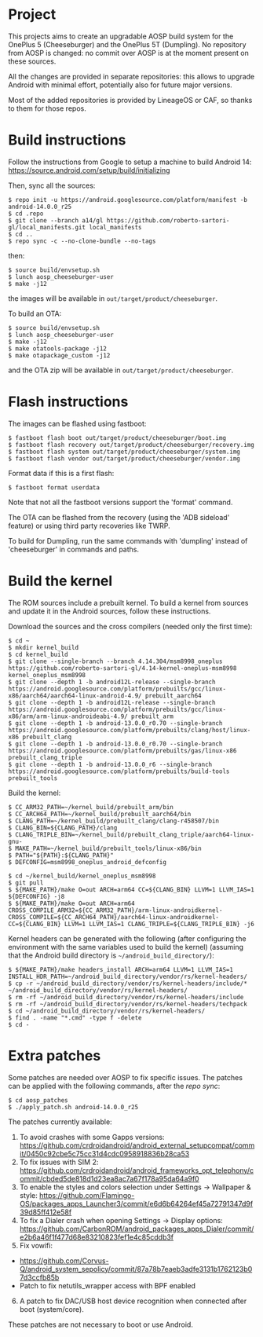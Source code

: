 # Project

This projects aims to create an upgradable AOSP build system for the OnePlus 5 (Cheeseburger) and the OnePlus 5T (Dumpling).
No repository from AOSP is changed: no commit over AOSP is at the moment present on these sources.

All the changes are provided in separate repositories: this allows to upgrade Android with minimal effort, potentially also for future major versions.

Most of the added repositories is provided by LineageOS or CAF, so thanks to them for those repos.

# Build instructions
Follow the instructions from Google to setup a machine to build Android 14:
https://source.android.com/setup/build/initializing

Then, sync all the sources:
```
$ repo init -u https://android.googlesource.com/platform/manifest -b android-14.0.0_r25
$ cd .repo
$ git clone --branch a14/gl https://github.com/roberto-sartori-gl/local_manifests.git local_manifests
$ cd ..
$ repo sync -c --no-clone-bundle --no-tags
```
then:
```
$ source build/envsetup.sh
$ lunch aosp_cheeseburger-user
$ make -j12
```
the images will be available in `out/target/product/cheeseburger`.

To build an OTA:
```
$ source build/envsetup.sh
$ lunch aosp_cheeseburger-user
$ make -j12
$ make otatools-package -j12
$ make otapackage_custom -j12
```
and the OTA zip will be available in `out/target/product/cheeseburger`.

# Flash instructions
The images can be flashed using fastboot:
```
$ fastboot flash boot out/target/product/cheeseburger/boot.img
$ fastboot flash recovery out/target/product/cheeseburger/recovery.img
$ fastboot flash system out/target/product/cheeseburger/system.img
$ fastboot flash vendor out/target/product/cheeseburger/vendor.img
```
Format data if this is a first flash:
```
$ fastboot format userdata
```
Note that not all the fastboot versions support the 'format' command.

The OTA can be flashed from the recovery (using the 'ADB sideload' feature) or using third party recoveries like TWRP.

To build for Dumpling, run the same commands with 'dumpling' instead of 'cheeseburger' in commands and paths.

# Build the kernel
The ROM sources include a prebuilt kernel. To build a kernel from sources and update it in the Android sources, follow these instructions.

Download the sources and the cross compilers (needed only the first time):
```
$ cd ~
$ mkdir kernel_build
$ cd kernel_build
$ git clone --single-branch --branch 4.14.304/msm8998_oneplus https://github.com/roberto-sartori-gl/4.14-kernel-oneplus-msm8998 kernel_oneplus_msm8998
$ git clone --depth 1 -b android12L-release --single-branch https://android.googlesource.com/platform/prebuilts/gcc/linux-x86/aarch64/aarch64-linux-android-4.9/ prebuilt_aarch64
$ git clone --depth 1 -b android12L-release --single-branch https://android.googlesource.com/platform/prebuilts/gcc/linux-x86/arm/arm-linux-androideabi-4.9/ prebuilt_arm
$ git clone --depth 1 -b android-13.0.0_r0.70 --single-branch https://android.googlesource.com/platform/prebuilts/clang/host/linux-x86 prebuilt_clang
$ git clone --depth 1 -b android-13.0.0_r0.70 --single-branch https://android.googlesource.com/platform/prebuilts/gas/linux-x86 prebuilt_clang_triple
$ git clone --depth 1 -b android-13.0.0_r6 --single-branch https://android.googlesource.com/platform/prebuilts/build-tools prebuilt_tools
```

Build the kernel:
```
$ CC_ARM32_PATH=~/kernel_build/prebuilt_arm/bin
$ CC_ARCH64_PATH=~/kernel_build/prebuilt_aarch64/bin
$ CLANG_PATH=~/kernel_build/prebuilt_clang/clang-r458507/bin
$ CLANG_BIN=${CLANG_PATH}/clang
$ CLANG_TRIPLE_BIN=~/kernel_build/prebuilt_clang_triple/aarch64-linux-gnu-
$ MAKE_PATH=~/kernel_build/prebuilt_tools/linux-x86/bin
$ PATH="${PATH}:${CLANG_PATH}"
$ DEFCONFIG=msm8998_oneplus_android_defconfig

$ cd ~/kernel_build/kernel_oneplus_msm8998
$ git pull
$ ${MAKE_PATH}/make O=out ARCH=arm64 CC=${CLANG_BIN} LLVM=1 LLVM_IAS=1 ${DEFCONFIG} -j8
$ ${MAKE_PATH}/make O=out ARCH=arm64 CROSS_COMPILE_ARM32=${CC_ARM32_PATH}/arm-linux-androidkernel- CROSS_COMPILE=${CC_ARCH64_PATH}/aarch64-linux-androidkernel- CC=${CLANG_BIN} LLVM=1 LLVM_IAS=1 CLANG_TRIPLE=${CLANG_TRIPLE_BIN} -j6
```

Kernel headers can be generated with the following (after configuring the environment with the same variables used to build the kernel) (assuming that the Android build directory is `~/android_build_directory/`):
```
$ ${MAKE_PATH}/make headers_install ARCH=arm64 LLVM=1 LLVM_IAS=1 INSTALL_HDR_PATH=~/android_build_directory/vendor/rs/kernel-headers/
$ cp -r ~/android_build_directory/vendor/rs/kernel-headers/include/* ~/android_build_directory/vendor/rs/kernel-headers/
$ rm -rf ~/android_build_directory/vendor/rs/kernel-headers/include
$ rm -rf ~/android_build_directory/vendor/rs/kernel-headers/techpack
$ cd ~/android_build_directory/vendor/rs/kernel-headers/
$ find . -name "*.cmd" -type f -delete
$ cd -
```

# Extra patches
Some patches are needed over AOSP to fix specific issues.
The patches can be applied with the following commands, after the _repo sync_:
```
$ cd aosp_patches
$ ./apply_patch.sh android-14.0.0_r25
```

The patches currently available:

1) To avoid crashes with some Gapps versions:
https://github.com/crdroidandroid/android_external_setupcompat/commit/0450c92cbe5c75cc31d4cdc0958918836b28ca53
2) To fix issues with SIM 2:
https://github.com/crdroidandroid/android_frameworks_opt_telephony/commit/cbded5de818d1d23ea8ac7a67f178a95da64a9f0
3) To enable the styles and colors selection under Settings -> Wallpaper & style:
https://github.com/Flamingo-OS/packages_apps_Launcher3/commit/e6d6b64264ef45a72791347d9f39d85ff412e58f
4) To fix a Dialer crash when opening Settings -> Display options:
https://github.com/CarbonROM/android_packages_apps_Dialer/commit/e2b6a46f1f477d68e83210823fef1e4c85cddb3f
5) Fix vowifi:
- https://github.com/Corvus-Q/android_system_sepolicy/commit/87a78b7eaeb3adfe3131b1762123b07d3ccfb85b
- Patch to fix netutils_wrapper access with BPF enabled
6) A patch to fix DAC/USB host device recognition when connected after boot (system/core).

These patches are not necessary to boot or use Android.
